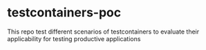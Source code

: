 # testcontainers-poc
This repo test different scenarios of testcontainers to evaluate their applicability for testing productive applications
